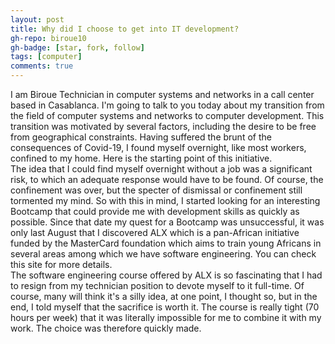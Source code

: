 ```yaml
---
layout: post
title: Why did I choose to get into IT development?
gh-repo: biroue10
gh-badge: [star, fork, follow]
tags: [computer]
comments: true
---
```

I am Biroue Technician in computer systems and networks in a call center based in Casablanca. I'm going to talk to you today about my transition from the field of computer systems and networks to computer development. This transition was motivated by several factors, including the desire to be free from geographical constraints. Having suffered the brunt of the consequences of Covid-19, I found myself overnight, like most workers, confined to my home. Here is the starting point of this initiative.<br>
The idea that I could find myself overnight without a job was a significant risk, to which an adequate response would have to be found. Of course, the confinement was over, but the specter of dismissal or confinement still tormented my mind. So with this in mind, I started looking for an interesting Bootcamp that could provide me with development skills as quickly as possible. Since that date my quest for a Bootcamp was unsuccessful, it was only last August that I discovered ALX which is a pan-African initiative funded by the MasterCard foundation which aims to train young Africans in several areas among which we have software engineering. You can check this site for more details.<br>
The software engineering course offered by ALX is so fascinating that I had to resign from my technician position to devote myself to it full-time. Of course, many will think it's a silly idea, at one point, I thought so, but in the end, I told myself that the sacrifice is worth it. The course is really tight (70 hours per week) that it was literally impossible for me to combine it with my work. The choice was therefore quickly made.
